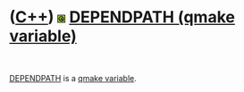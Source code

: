 



 

 

 

 

 

([C++](Cpp.md)) ![Qt](PicQt.png) [DEPENDPATH (qmake variable)](CppQmakeDependpath.md)
=======================================================================================

 

[DEPENDPATH](CppQmakeDependpath.md) is a [qmake
variable](CppQmakeVariable.md).

 

 

 

 

 





 



